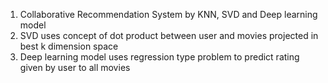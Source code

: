 1. Collaborative Recommendation System by KNN, SVD and Deep learning model
2. SVD uses concept of dot product between user and movies projected in best k dimension space
3. Deep learning model uses regression type problem to predict rating given by user to all movies
